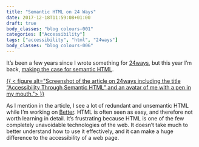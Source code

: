 ```yaml
---
title: "Semantic HTML on 24 Ways"
date: 2017-12-18T11:59:08+01:00
draft: true
body_classes: "blog colours-001"
categories: ["Accessibility"]
tags: ["accessibility", "html", "24ways"]
body_classes: "blog colours-006"
---
```


It’s been a few years since I wrote something for [24ways](http://24ways.org), but this year I’m back, [making the case for semantic HTML](https://24ways.org/2017/accessibility-through-semantic-html/).

[{{ < figure alt="Screenshot of the article on 24ways including the title “Accessibility Through Semantic HTML” and an avatar of me with a pen in my mouth."> }}](https://24ways.org/2017/accessibility-through-semantic-html/)

As I mention in the article, I see a lot of redundant and unsemantic HTML while I’m working on [Better](https://better.fyi). HTML is often seen as easy, and therefore not worth learning in detail. It’s frustrating because HTML is one of the few completely unavoidable technologies of the web. It doesn’t take much to better understand how to use it effectively, and it can make a huge difference to the accessibility of a web page.

